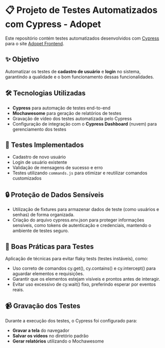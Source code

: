 # 📋 Projeto de Testes Automatizados com Cypress - Adopet

Este repositório contém testes automatizados desenvolvidos com [Cypress](https://www.cypress.io/) para o site [Adopet Frontend](https://adopet-frontend-cypress.vercel.app/).

## ✨ Objetivo
Automatizar os testes de **cadastro de usuário** e **login** no sistema, garantindo a qualidade e o bom funcionamento dessas funcionalidades.

## 🛠️ Tecnologias Utilizadas
- **Cypress** para automação de testes end-to-end
- **Mochawesome** para geração de relatórios de testes
- Gravação de vídeo dos testes automatizada pelo Cypress
- Configuração de integração com o **Cypress Dashboard** (nuvem) para gerenciamento dos testes

## 🧪 Testes Implementados
- Cadastro de novo usuário
- Login de usuário existente
- Validação de mensagens de sucesso e erro
- Testes utilizando `commands.js` para otimizar e reutilizar comandos customizados

## 🔒 Proteção de Dados Sensíveis

- Utilização de fixtures para armazenar dados de teste (como usuários e senhas) de forma organizada.
- Criação do arquivo cypress.env.json para proteger informações sensíveis, como tokens de autenticação e credenciais, mantendo o ambiente de testes seguro.

## 🧹 Boas Práticas para Testes

Aplicação de técnicas para evitar flaky tests (testes instáveis), como:

- Uso correto de comandos cy.get(), cy.contains() e cy.intercept() para aguardar elementos e requisições.
- Garantir que os elementos estejam visíveis e prontos antes de interagir.
- Evitar uso excessivo de cy.wait() fixo, preferindo esperar por eventos reais.

## 📹 Gravação dos Testes
Durante a execução dos testes, o Cypress foi configurado para:
- **Gravar a tela** do navegador
- **Salvar os vídeos** no diretório padrão
- **Gerar relatórios** utilizando o Mochawesome
